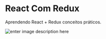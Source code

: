 # React Com Redux

Aprendendo React + Redux conceitos práticos.

![enter image description here](https://pushed.to/cokeSchlumpf/rethink-it/posts/images/2018-01-26_reactredux.png)
